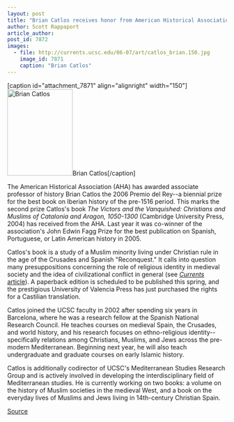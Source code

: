 ```yaml
---
layout: post
title: "Brian Catlos receives honor from American Historical Association"
author: Scott Rappaport
article_author: 
post_id: 7872
images:
  - file: http://currents.ucsc.edu/06-07/art/catlos_brian.150.jpg
    image_id: 7871
    caption: "Brian Catlos"
---
```


[caption id="attachment_7871" align="alignright" width="150"]<a href="http://dev-ucsc-news.pantheonsite.io/wp-content/uploads/2007/02/catlos_brian.150.jpg"><img class="size-full wp-image-7871" src="http://dev-ucsc-news.pantheonsite.io/wp-content/uploads/2007/02/catlos_brian.150.jpg" alt="Brian Catlos" width="150" height="198" /></a>Brian Catlos[/caption]
<a name="content" id="content"></a>
<p>
  The American Historical Association (AHA) has awarded associate professor of history Brian Catlos the 2006 Premio del Rey--a biennial prize for the best book on Iberian history of the pre-1516 period. This marks the second prize Catlos's book <i>The Victors and the Vanquished: Christians and Muslims of Catalonia and Aragon, 1050-1300</i> (Cambridge University Press, 2004) has received from the AHA. Last year it was co-winner of the association's John Edwin Fagg Prize for the best publication on Spanish, Portuguese, or Latin American history in 2005.
</p>
<p>
  Catlos's book is a study of a Muslim minority living under Christian rule in the age of the Crusades and Spanish "Reconquest." It calls into question many presuppositions concerning the role of religious identity in medieval society and the idea of civilizational conflict in general (see <a href="http://currents.ucsc.edu/05-06/09-26/catlos.asp"><i>Currents</i> article</a>). A paperback edition is scheduled to be published this spring, and the prestigious University of Valencia Press has just purchased the rights for a Castilian translation.
</p>
<p>
  Catlos joined the UCSC faculty in 2002 after spending six years in Barcelona, where he was a research fellow at the Spanish National Research Council. He teaches courses on medieval Spain, the Crusades, and world history, and his research focuses on ethno-religious identity--specifically relations among Christians, Muslims, and Jews across the pre-modern Mediterranean. Beginning next year, he will also teach undergraduate and graduate courses on early Islamic history.
</p>
<p>
  Catlos is additionally codirector of UCSC's Mediterranean Studies Research Group and is actively involved in developing the interdisciplinary field of Mediterranean studies. He is currently working on two books: a volume on the history of Muslim societies in the medieval West, and a book on the everyday lives of Muslims and Jews living in 14th-century Christian Spain.
</p>
<p><a href="http://www1.ucsc.edu/currents/06-07/02-05/catlos.asp" title="Permalink to catlos">Source</a></p>

